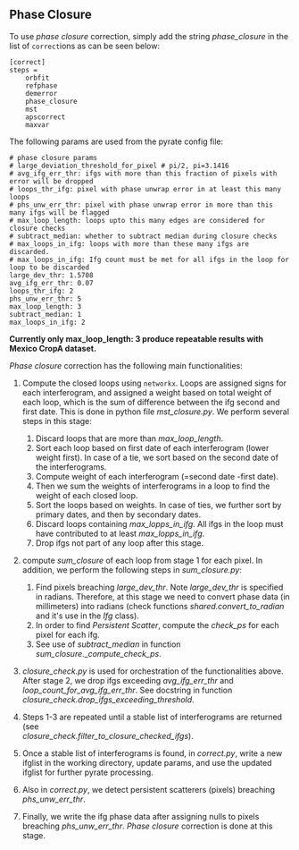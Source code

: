## Phase Closure

To use _phase closure_ correction, simply add the string _phase_closure_ in the list of `correct`ions as can be seen 
below:

```
[correct]
steps =
    orbfit
    refphase
    demerror
    phase_closure
    mst
    apscorrect
    maxvar
```


The following params are used from the pyrate config file:
```
# phase closure params
# large_deviation_threshold_for_pixel # pi/2, pi=3.1416
# avg_ifg_err_thr: ifgs with more than this fraction of pixels with error will be dropped
# loops_thr_ifg: pixel with phase unwrap error in at least this many loops
# phs_unw_err_thr: pixel with phase unwrap error in more than this many ifgs will be flagged
# max_loop_length: loops upto this many edges are considered for closure checks
# subtract_median: whether to subtract median during closure checks
# max_loops_in_ifg: loops with more than these many ifgs are discarded.
# max_loops_in_ifg: Ifg count must be met for all ifgs in the loop for loop to be discarded
large_dev_thr: 1.5708
avg_ifg_err_thr: 0.07
loops_thr_ifg: 2
phs_unw_err_thr: 5
max_loop_length: 3
subtract_median: 1
max_loops_in_ifg: 2
```

**Currently only max_loop_length: 3 produce repeatable results with Mexico CropA dataset.**

_Phase closure_ correction has the following main functionalities:

1. Compute the closed loops using `networkx`. Loops are assigned signs for each interferogram, and assigned a weight 
   based on total weight of each loop, which is the sum of difference between the ifg second and first date. This 
   is done in python file _mst_closure.py_. We perform several steps in this stage:
    
    1. Discard loops that are more than _max_loop_length_.
    2. Sort each loop based on first date of each interferogram (lower weight first). In case of a tie, we sort 
       based on the second date of the interferograms.
    3. Compute weight of each interferogram (=second date -first date). 
    3. Then we sum the weights of interferograms in a loop to find the weight of each closed loop.
    4. Sort the loops based on weights. In case of ties, we further sort by primary dates, and then by secondary 
       dates.
    5. Discard loops containing _max_lopps_in_ifg_. All ifgs in the loop must have contributed to at 
       least _max_lopps_in_ifg_. 
    6. Drop ifgs not part of any loop after this stage.

2. compute _sum_closure_ of each loop from stage 1 for each pixel. In addition, we perform the following steps in 
   _sum_closure.py_: 
    1. Find pixels breaching _large_dev_thr_. Note _large_dev_thr_ is specified in radians. Therefore, at this stage 
       we need to convert phase data (in millimeters) into radians (check functions _shared.convert_to_radian_ and 
       it's use in the _Ifg_ class). 
    2. In order to find _Persistent Scatter_, compute the _check_ps_ for each pixel for each ifg.
    3. See use of _subtract_median_ in function _sum_closure_.__compute_check_ps_.

3. _closure_check.py_ is used for orchestration of the functionalities above. After stage 2, we drop 
   ifgs exceeding _avg_ifg_err_thr_ and _loop_count_for_avg_ifg_err_thr_. See docstring in function 
   _closure_check.drop_ifgs_exceeding_threshold_.
   
4. Steps 1-3 are repeated until a stable list of interferograms are returned (see  
   _closure_check.filter_to_closure_checked_ifgs_).
   
5. Once a stable list of interferograms is found, in _correct.py_, write a new ifglist in the working directory, 
   update params, and use the updated ifglist for further pyrate processing.
   
6. Also in _correct.py_, we detect persistent scatterers (pixels) breaching _phs_unw_err_thr_.

7. Finally, we write the ifg phase data after assigning nulls to pixels breaching _phs_unw_err_thr_. 
   _Phase closure_ correction is done at this stage.
